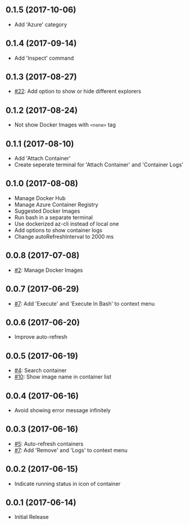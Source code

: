 ## 0.1.5 (2017-10-06)
* Add 'Azure' category

## 0.1.4 (2017-09-14)
* Add 'Inspect' command

## 0.1.3 (2017-08-27)
* [#22](https://github.com/formulahendry/vscode-docker-explorer/issues/22): Add option to show or hide different explorers

## 0.1.2 (2017-08-24)
* Not show Docker Images with `<none>` tag

## 0.1.1 (2017-08-10)
* Add 'Attach Container'
* Create seperate terminal for 'Attach Container' and 'Container Logs'

## 0.1.0 (2017-08-08)
* Manage Docker Hub 
* Manage Azure Container Registry
* Suggested Docker Images
* Run bash in a separate terminal
* Use dockerized az-cli instead of local one
* Add options to show container logs
* Change autoRefreshInterval to 2000 ms

## 0.0.8 (2017-07-08)
* [#2](https://github.com/formulahendry/vscode-docker-explorer/issues/2): Manage Docker Images

## 0.0.7 (2017-06-29)
* [#7](https://github.com/formulahendry/vscode-docker-explorer/issues/7): Add 'Execute' and 'Execute In Bash' to context menu

## 0.0.6 (2017-06-20)
* Improve auto-refresh

## 0.0.5 (2017-06-19)
* [#4](https://github.com/formulahendry/vscode-docker-explorer/issues/4): Search container
* [#10](https://github.com/formulahendry/vscode-docker-explorer/issues/10): Show image name in container list

## 0.0.4 (2017-06-16)
* Avoid showing error message infinitely

## 0.0.3 (2017-06-16)
* [#5](https://github.com/formulahendry/vscode-docker-explorer/issues/5): Auto-refresh containers
* [#7](https://github.com/formulahendry/vscode-docker-explorer/issues/7): Add 'Remove' and 'Logs' to context menu

## 0.0.2 (2017-06-15)
* Indicate running status in icon of container

## 0.0.1 (2017-06-14)
* Initial Release